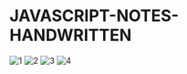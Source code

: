 
# JAVASCRIPT-NOTES-HANDWRITTEN
![1](https://github.com/atultembhekar/Javascript-Notes-Handwritten/assets/127327717/7aaab00f-b3d9-4294-9add-71e124c7d0dd)
![2](https://github.com/atultembhekar/Javascript-Notes-Handwritten/assets/127327717/6057de7b-c734-43a8-a27a-859b9b94c24d)
![3](https://github.com/atultembhekar/Javascript-Notes-Handwritten/assets/127327717/2bb7a949-d9f0-4bc3-9375-d61c2acd344e)
![4](https://github.com/atultembhekar/Javascript-Notes-Handwritten/assets/127327717/5a7b8d3d-4996-49d9-9bd0-ac033b906aaf)
